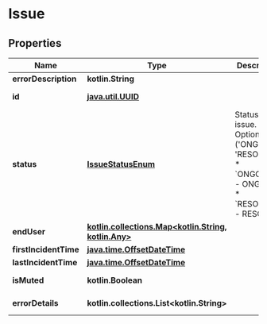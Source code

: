 
# Issue

## Properties
Name | Type | Description | Notes
------------ | ------------- | ------------- | -------------
**errorDescription** | **kotlin.String** |  | 
**id** | [**java.util.UUID**](java.util.UUID.md) |  |  [optional] [readonly]
**status** | [**IssueStatusEnum**](IssueStatusEnum.md) | Status of the issue. Options: (&#39;ONGOING&#39;, &#39;RESOLVED&#39;)  * &#x60;ONGOING&#x60; - ONGOING * &#x60;RESOLVED&#x60; - RESOLVED |  [optional]
**endUser** | [**kotlin.collections.Map&lt;kotlin.String, kotlin.Any&gt;**](kotlin.Any.md) |  |  [optional] [readonly]
**firstIncidentTime** | [**java.time.OffsetDateTime**](java.time.OffsetDateTime.md) |  |  [optional]
**lastIncidentTime** | [**java.time.OffsetDateTime**](java.time.OffsetDateTime.md) |  |  [optional]
**isMuted** | **kotlin.Boolean** |  |  [optional] [readonly]
**errorDetails** | **kotlin.collections.List&lt;kotlin.String&gt;** |  |  [optional] [readonly]




